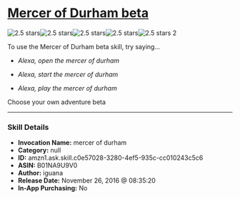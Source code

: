 # [Mercer of Durham beta](http://alexa.amazon.com/#skills/amzn1.ask.skill.c0e57028-3280-4ef5-935c-cc010243c5c6)
![2.5 stars](../../images/ic_star_black_18dp_1x.png)![2.5 stars](../../images/ic_star_black_18dp_1x.png)![2.5 stars](../../images/ic_star_half_black_18dp_1x.png)![2.5 stars](../../images/ic_star_border_black_18dp_1x.png)![2.5 stars](../../images/ic_star_border_black_18dp_1x.png) 2

To use the Mercer of Durham beta skill, try saying...

* *Alexa, open the mercer of durham*

* *Alexa, start the mercer of durham*

* *Alexa, play the mercer of durham*

Choose your own adventure beta

***

### Skill Details

* **Invocation Name:** mercer of durham
* **Category:** null
* **ID:** amzn1.ask.skill.c0e57028-3280-4ef5-935c-cc010243c5c6
* **ASIN:** B01NA9U9V0
* **Author:** iguana
* **Release Date:** November 26, 2016 @ 08:35:20
* **In-App Purchasing:** No
